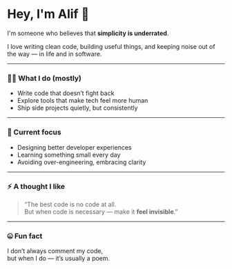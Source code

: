 # Hey, I'm Alif 👋

I'm someone who believes that **simplicity is underrated**.

I love writing clean code, building useful things, and keeping noise out of the way — in life and in software.

---

### 👨‍💻 What I do (mostly)

- Write code that doesn’t fight back
- Explore tools that make tech feel more human
- Ship side projects quietly, but consistently

---

### 🧠 Current focus

- Designing better developer experiences
- Learning something small every day
- Avoiding over-engineering, embracing clarity

---

### ⚡️ A thought I like

> “The best code is no code at all.  
> But when code is necessary — make it **feel invisible**.”

---

### 🤐 Fun fact

I don’t always comment my code,  
but when I do — it’s usually a poem.

